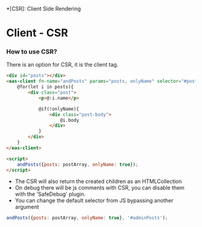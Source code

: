 *[CSR]: Client Side Rendering

# Client - CSR
### How to use CSR?
There is an option for CSR, it is the client tag.


```html
<div id="posts"></div>
<eas-client fn-name="andPosts" params="posts, onlyName" selector="#posts">
    @for(let i in posts){
        <div class="post">
            <p>@:i.name</p>

            @if(!onlyName){
                <div class="post-body">
                    @i.body
                </div>
            }
        </div>
    }
</eas-client>

<script>
    andPosts({posts: postArray, onlyName: true});
</script>
```
* The CSR will also return the created children as an HTMLCollection
* On debug there will be js comments with CSR, you can disable them with the 'SafeDebug' plugin.
* You can change the default selector from JS bypassing another argument
```js
andPosts({posts: postArray, onlyName: true}, '#adminPosts');
```
